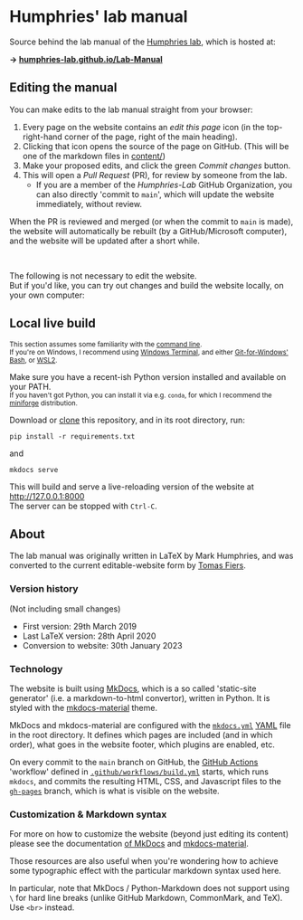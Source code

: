 # Humphries' lab manual

Source behind the lab manual of the [Humphries lab][1],
which is hosted at:

**→ [humphries-lab.github.io/Lab-Manual][2]**

[1]: https://humphries-lab.org
[2]: https://humphries-lab.github.io/Lab-Manual


## Editing the manual

You can make edits to the lab manual straight from your browser:

1. Every page on the website contains an _edit this page_ icon (in the
   top-right-hand corner of the page, right of the main heading).
2. Clicking that icon opens the source of the page on GitHub.
   (This will be one of the markdown files in [content/](content))
3. Make your proposed edits, and click the green _Commit changes_ button.
4. This will open a _Pull Request_ (PR), for review by someone from the lab.
    - If you are a member of the _Humphries-Lab_ GitHub Organization,
      you can also directly 'commit to `main`', which will update the
      website immediately, without review.

When the PR is reviewed and merged (or when the commit to `main` is
made), the website will automatically be rebuilt (by a GitHub/Microsoft
computer), and the website will be updated after a short while.

<br>

The following is not necessary to edit the website.\
But if you'd like, you can try out changes and build the website
locally, on your own computer:


## Local live build

<sub>This section assumes some familiarity with the [command line].\
If you're on Windows, I recommend using [Windows Terminal],
and either [Git-for-Windows' Bash][gitbash], or [WSL2].</sub>

Make sure you have a recent-ish Python version installed and available on your PATH.\
<sub>If you haven't got Python, you can install it via e.g. `conda`, for
which I recommend the [miniforge] distribution.</sub>

Download or [clone] this repository, and in its root directory, run:
```
pip install -r requirements.txt
```
and
```
mkdocs serve
```
This will build and serve a live-reloading version of the website at
http://127.0.0.1:8000 \
The server can be stopped with `Ctrl-C`.

[command line]: https://www.twilio.com/docs/usage/tutorials/a-beginners-guide-to-the-command-line
[Windows Terminal]: https://github.com/microsoft/terminal#readme
[gitbash]: https://gitforwindows.org
[WSL2]: https://learn.microsoft.com/en-us/windows/wsl/about
[miniforge]: https://github.com/conda-forge/miniforge#download
[clone]: https://docs.github.com/en/repositories/creating-and-managing-repositories/cloning-a-repository


## About

The lab manual was originally written in LaTeX by Mark Humphries, and
was converted to the current editable-website form by [Tomas Fiers](https://tomasfiers.net).

### Version history

(Not including small changes)

- First version: 29th March 2019
- Last LaTeX version: 28th April 2020
- Conversion to website: 30th January 2023

### Technology

The website is built using [MkDocs], which is a so called 'static-site
generator' (i.e. a markdown-to-html convertor), written in Python.
It is styled with the [mkdocs-material] theme.

MkDocs and mkdocs-material are configured with the
[`mkdocs.yml`](mkdocs.yml) [YAML] file in the root directory. It defines
which pages are included (and in which order), what goes in the website
footer, which plugins are enabled, etc.

On every commit to the `main` branch on GitHub, the [GitHub Actions] 'workflow'
defined in [`.github/workflows/build.yml`][CI] starts, which runs
`mkdocs`, and commits the resulting HTML, CSS, and Javascript files to
the [`gh-pages`] branch, which is what is visible on the website.

[MkDocs]: https://www.mkdocs.org
[mkdocs-material]: https://squidfunk.github.io/mkdocs-material
[YAML]: https://en.wikipedia.org/wiki/YAML
[GitHub Actions]: https://docs.github.com/en/actions
[CI]: github/workflows/build.yml
[`gh-pages`]: https://github.com/Humphries-Lab/Lab-Manual/tree/gh-pages

### Customization & Markdown syntax

For more on how to customize the website (beyond just editing its
content) please see the documentation [of MkDocs][3] and 
[mkdocs-material][4].

Those resources are also useful when you're wondering how to achieve
some typographic effect with the particular markdown syntax used here.

In particular, note that MkDocs / Python-Markdown does not support using `\`
for hard line breaks (unlike GitHub Markdown, CommonMark, and TeX).
Use `<br>` instead.

[3]: https://www.mkdocs.org/user-guide/
[4]: https://squidfunk.github.io/mkdocs-material/creating-your-site/#advanced-configuration
